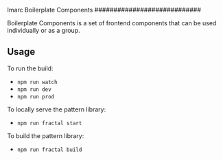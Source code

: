 Imarc Boilerplate Components
############################

Boilerplate Components is a set of frontend components that can be used individually or as a group.

Usage
-----

To run the build:

* `npm run watch`
* `npm run dev`
* `npm run prod`

To locally serve the pattern library:

* `npm run fractal start`

To build the pattern library:

* `npm run fractal build`

